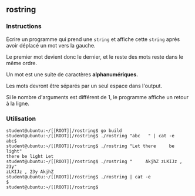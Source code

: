 ## rostring

### Instructions

Écrire un programme qui prend une `string` et affiche cette `string` après avoir déplacé un mot vers la gauche.

Le premier mot devient donc le dernier, et le reste des mots reste dans le même ordre.

Un mot est une suite de caractères **alphanumériques.**

Les mots devront être séparés par un seul espace dans l'output.

Si le nombre d'arguments est différent de 1, le programme affiche un retour à la ligne.

### Utilisation

```console
student@ubuntu:~/[[ROOT]]/rostring$ go build
student@ubuntu:~/[[ROOT]]/rostring$ ./rostring "abc   " | cat -e
abc$
student@ubuntu:~/[[ROOT]]/rostring$ ./rostring "Let there     be light"
there be light Let
student@ubuntu:~/[[ROOT]]/rostring$ ./rostring "     AkjhZ zLKIJz , 23y"
zLKIJz , 23y AkjhZ
student@ubuntu:~/[[ROOT]]/rostring$ ./rostring | cat -e
$
student@ubuntu:~/[[ROOT]]/rostring$
```
